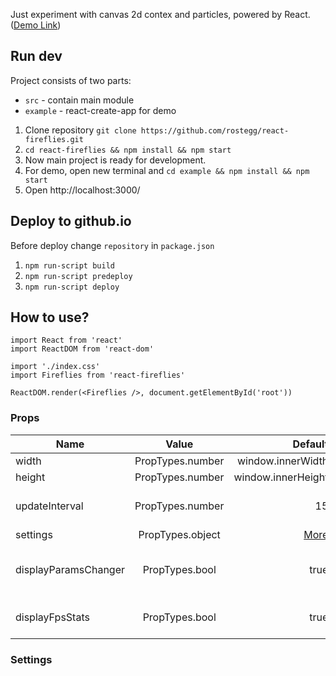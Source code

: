Just experiment with canvas 2d contex and particles, powered by React. ([Demo Link](https://rostegg.github.io/react-fireflies/))

## Run dev
Project consists of two parts: 
* `src` - contain main module
* `example` - react-create-app for demo

1. Clone repository `git clone https://github.com/rostegg/react-fireflies.git`
2. `cd react-fireflies && npm install && npm start`  
3. Now main project is ready for development.
4. For demo, open new terminal and `cd example && npm install && npm start`
5. Open http://localhost:3000/

## Deploy to github.io
Before deploy change `repository` in `package.json`
1. `npm run-script build`
2. `npm run-script predeploy`
3. `npm run-script deploy`

## How to use?

```
import React from 'react'
import ReactDOM from 'react-dom'

import './index.css'
import Fireflies from 'react-fireflies'

ReactDOM.render(<Fireflies />, document.getElementById('root'))

```
### Props
| Name                 | Value            | Default             | Description                                  |
| ---------------------|:----------------:| -------------------:|---------------------------------------------:|
| width                | PropTypes.number | window.innerWidth   | Canvas width                                 |
| height               | PropTypes.number | window.innerHeight  | Canvas height                                |
| updateInterval       | PropTypes.number | 15                  | Interval for update canvas (in ms)           |
| settings             | PropTypes.object | [More](###settings) | [More](#settings)                            |
| displayParamsChanger | PropTypes.bool   | true                | Enable/disable panel for manipulate settings |
| displayFpsStats      | PropTypes.bool   | true                | Enable/disable panel for display FPS         |

### Settings

